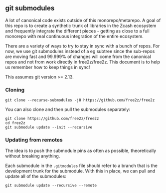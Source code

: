 ## git submodules

A lot of canonical code exists outside of this monorepo/metarepo.
A goal of this repo is to create a synthetic trunk of libraries in
the Zcash ecosystem and frequently integrate the different pieces -
getting as close to a full monorepo with real continuous integration
of the entire ecosystem.

There are a variety of ways to try to stay in sync with a bunch of repos.
For now, we use git submodules instead of a eg subtree since the
sub-repos are moving fast and 99.999% of changes will come from the
canonical repos and not from work directly in free2z/free2z.
This document is to help us remember how to keep things in sync!

This assumes git version >= 2.13.

### Cloning

```
git clone --recurse-submodules -j8 https://github.com/free2z/free2z
```

You can also clone and then pull the submodules separately:

```
git clone https://github.com/free2z/free2z
cd free2z
git submodule update --init --recursive
```

### Updating from remotes

The idea is to push the submodule pins as often as possible,
theoretically without breaking anything.

Each submodule in the `.gitmodules` file should refer to a branch
that is the development trunk for the submodule.
With this in place, we can pull and update all of the submodules:

```
git submodule update --recursive --remote
```
